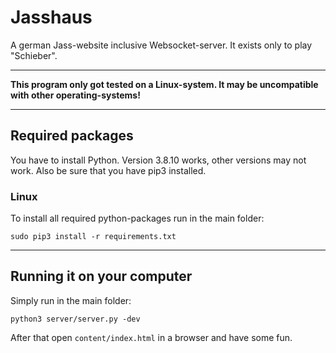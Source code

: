 # Jasshaus
A german Jass-website inclusive Websocket-server. It exists only to play "Schieber".

---

**This program only got tested on a Linux-system. It may be uncompatible with other operating-systems!**

---
## Required packages

You have to install Python. Version 3.8.10 works, other versions may not work. Also be sure that you have pip3 installed.

### Linux

To install all required python-packages run in the main folder:
```
sudo pip3 install -r requirements.txt
```

---

## Running it on your computer

Simply run in the main folder:
```
python3 server/server.py -dev
```
After that open `content/index.html` in a browser and have some fun.
